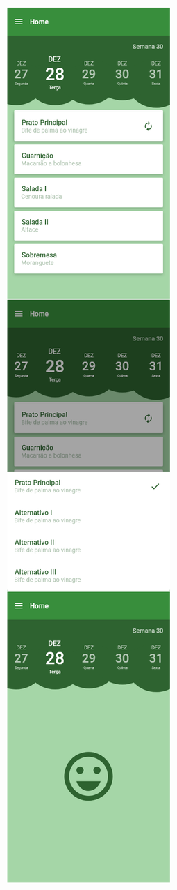 ![alt text](https://github.com/BR-Flutter/gf-troca-almoco/blob/master/images/1.png)
![alt text](https://github.com/BR-Flutter/gf-troca-almoco/blob/master/images/2.png)
![alt text](https://github.com/BR-Flutter/gf-troca-almoco/blob/master/images/3.png)
